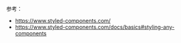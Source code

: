参考：

- https://www.styled-components.com/
- https://www.styled-components.com/docs/basics#styling-any-components

